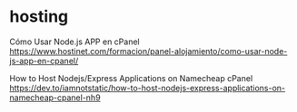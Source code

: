 # hosting

Cómo Usar Node.js APP en cPanel
https://www.hostinet.com/formacion/panel-alojamiento/como-usar-node-js-app-en-cpanel/

How to Host Nodejs/Express Applications on Namecheap cPanel 
https://dev.to/iamnotstatic/how-to-host-nodejs-express-applications-on-namecheap-cpanel-nh9
